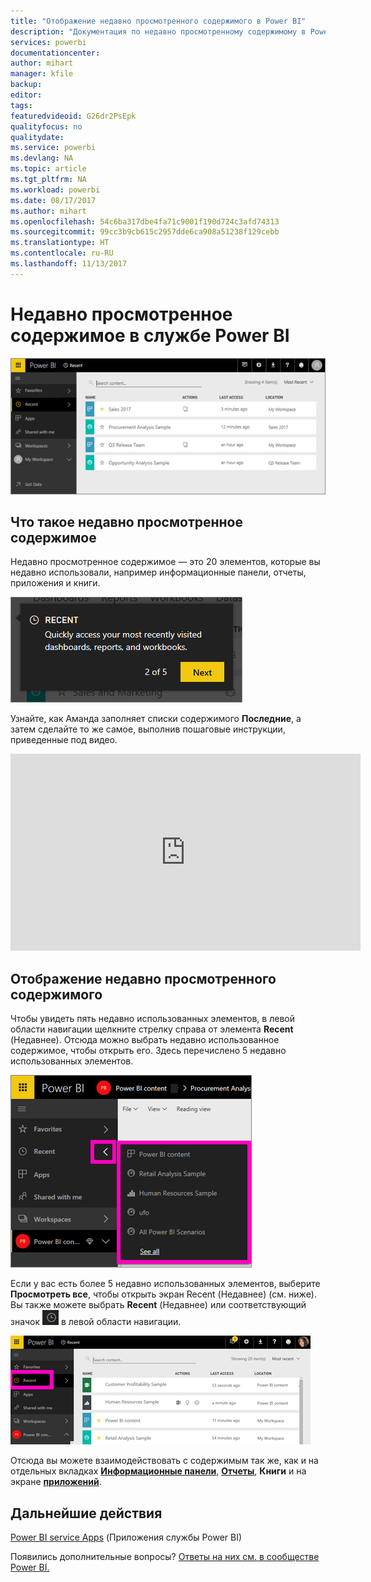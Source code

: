 ```yaml
---
title: "Отображение недавно просмотренного содержимого в Power BI"
description: "Документация по недавно просмотренному содержимому в Power BI"
services: powerbi
documentationcenter: 
author: mihart
manager: kfile
backup: 
editor: 
tags: 
featuredvideoid: G26dr2PsEpk
qualityfocus: no
qualitydate: 
ms.service: powerbi
ms.devlang: NA
ms.topic: article
ms.tgt_pltfrm: NA
ms.workload: powerbi
ms.date: 08/17/2017
ms.author: mihart
ms.openlocfilehash: 54c6ba317dbe4fa71c9001f190d724c3afd74313
ms.sourcegitcommit: 99cc3b9cb615c2957dde6ca908a51238f129cebb
ms.translationtype: HT
ms.contentlocale: ru-RU
ms.lasthandoff: 11/13/2017
---
```

# <a name="recent-content-in-power-bi-service"></a>**Недавно просмотренное** содержимое в службе Power BI
![](media/service-recent/power-bi-recent-screen.png)

## <a name="what-is-recent-content"></a>Что такое недавно просмотренное содержимое
Недавно просмотренное содержимое — это 20 элементов, которые вы недавно использовали,  например информационные панели, отчеты, приложения и книги.

![](media/service-recent/power-bi-recent.png)

Узнайте, как Аманда заполняет списки содержимого **Последние**, а затем сделайте то же самое, выполнив пошаговые инструкции, приведенные под видео.

<iframe width="560" height="315" src="https://www.youtube.com/embed/G26dr2PsEpk" frameborder="0" allowfullscreen></iframe>

## <a name="display-recent-content"></a>Отображение недавно просмотренного содержимого
Чтобы увидеть пять недавно использованных элементов, в левой области навигации щелкните стрелку справа от элемента **Recent** (Недавнее).  Отсюда можно выбрать недавно использованное содержимое, чтобы открыть его. Здесь перечислено 5 недавно использованных элементов.

![](media/service-recent/power-bi-recent-flyout-new.png)

Если у вас есть более 5 недавно использованных элементов, выберите **Просмотреть все**, чтобы открыть экран Recent (Недавнее) (см. ниже). Вы также можете выбрать **Recent** (Недавнее) или соответствующий значок ![](media/service-recent/power-bi-recent-icon.png) в левой области навигации.

![](media/service-recent/power-bi-recent-list.png)

Отсюда вы можете взаимодействовать с содержимым так же, как и на отдельных вкладках [**Информационные панели**](service-dashboards.md), [**Отчеты**](service-reports.md), **Книги** и на экране [**приложений**](service-install-use-apps.md).

## <a name="next-steps"></a>Дальнейшие действия
[Power BI service Apps](service-install-use-apps.md) (Приложения службы Power BI)

Появились дополнительные вопросы? [Ответы на них см. в сообществе Power BI.](http://community.powerbi.com/)

